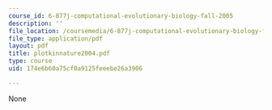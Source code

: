 ```yaml
---
course_id: 6-877j-computational-evolutionary-biology-fall-2005
description: ''
file_location: /coursemedia/6-877j-computational-evolutionary-biology-fall-2005/174e6b60a75cf0a9125feeebe26a3906_plotkinnature2004.pdf
file_type: application/pdf
layout: pdf
title: plotkinnature2004.pdf
type: course
uid: 174e6b60a75cf0a9125feeebe26a3906

---
```

None